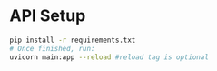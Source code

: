 # API Setup
```bash
pip install -r requirements.txt
# Once finished, run:
uvicorn main:app --reload #reload tag is optional
```